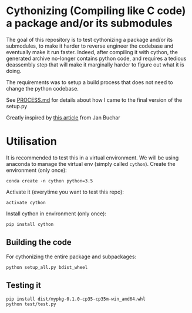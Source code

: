 # Cythonizing (Compiling like C code) a package and/or its submodules

The goal of this repository is to test cythonizing a package and/or its submodules,
to make it harder to reverse engineer the codebase and eventually make it run faster.
Indeed, after compiling it with cython, the generated archive no-longer contains
python code, and requires a tedious deassembly step that will make it marginally
harder to figure out what it is doing.

The requirements was to setup a build process that does not need to change the
python codebase.

See [PROCESS.md](./PROCESS.md) for details about how I came to the final version of the setup.py

Greatly inspired by [this article](https://bucharjan.cz/blog/using-cython-to-protect-a-python-codebase.html) from Jan Buchar 

# Utilisation

It is recommended to test this in a virtual environment.
We will be using anaconda to manage the virtual env (simply called `cython`).
Create the environment (only once):
```
conda create -n cython python=3.5
```

Activate it (everytime you want to test this repo):
```
activate cython
```

Install cython in environment (only once):
```
pip install cython
```

## Building the code

For cythonizing the entire package and subpackages:
```
python setup_all.py bdist_wheel
```

## Testing it

```
pip install dist/mypkg-0.1.0-cp35-cp35m-win_amd64.whl
python test/test.py
```
